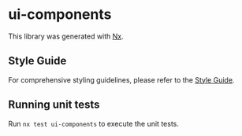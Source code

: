 # ui-components

This library was generated with [Nx](https://nx.dev).

## Style Guide

For comprehensive styling guidelines, please refer to the [Style Guide](./STYLE_GUIDE.md).

## Running unit tests

Run `nx test ui-components` to execute the unit tests.
